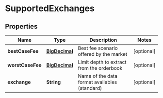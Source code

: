 
# SupportedExchanges

## Properties
Name | Type | Description | Notes
------------ | ------------- | ------------- | -------------
**bestCaseFee** | [**BigDecimal**](BigDecimal.md) | Best fee scenario offered by the market |  [optional]
**worstCaseFee** | [**BigDecimal**](BigDecimal.md) | Limit depth to extract from the orderbook |  [optional]
**exchange** | **String** | Name of the data format availables (standard) |  [optional]



